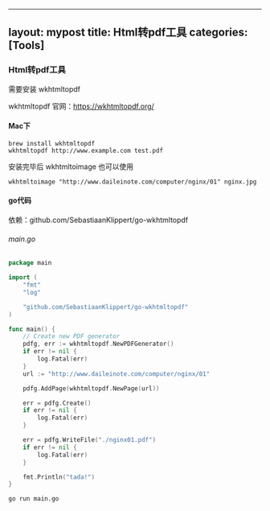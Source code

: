 
---
layout: mypost
title: Html转pdf工具
categories: [Tools]
---

### Html转pdf工具
需要安装 wkhtmltopdf

wkhtmltopdf 官网：https://wkhtmltopdf.org/

#### Mac下
````
brew install wkhtmltopdf
wkhtmltopdf http://www.example.com test.pdf
````
安装完毕后 wkhtmltoimage 也可以使用
````
wkhtmltoimage "http://www.daileinote.com/computer/nginx/01" nginx.jpg
````

#### go代码
依赖：github.com/SebastiaanKlippert/go-wkhtmltopdf 


###### main.go 
````go
package main

import (
	"fmt"
	"log"

	"github.com/SebastiaanKlippert/go-wkhtmltopdf"
)

func main() {
	// Create new PDF generator
	pdfg, err := wkhtmltopdf.NewPDFGenerator()
	if err != nil {
		log.Fatal(err)
	}
	url := "http://www.daileinote.com/computer/nginx/01"

	pdfg.AddPage(wkhtmltopdf.NewPage(url))

	err = pdfg.Create()
	if err != nil {
		log.Fatal(err)
	}

	err = pdfg.WriteFile("./nginx01.pdf")
	if err != nil {
		log.Fatal(err)
	}

	fmt.Println("tada!")
}
````

````
go run main.go
````
